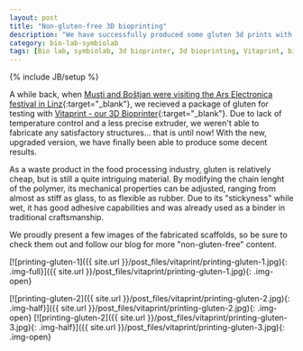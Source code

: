 ```yaml
---
layout: post
title: "Non-gluten-free 3D bioprinting"
description: "We have successfully produced some gluten 3d prints with our Vitaprint 3D bioprinter."
category: bio-lab-symbiolab
tags: [Bio lab, symbiolab, 3d bioprinter, 3d bioprinting, Vitaprint, biohacking, gluten]
---
```

{% include JB/setup %}

A while back, when [Musti and Boštjan were visiting the Ars Electronica festival in Linz](http://irnas.eu/bio-lab-symbiolab,%20irnas,%20koruza,%20goodenoughcnc/2016/09/16/report-from-ars-electronica-festival){:target="_blank"}, we recieved a package of gluten for testing with [Vitaprint - our 3D Bioprinter](http://irnas.eu/vitaprint){:target="_blank"}. Due to lack of temperature control and a less precise extruder, we weren't able to fabricate any satisfactory structures... that is until now! With the new, upgraded version, we have finally been able to produce some decent results.

As a waste product in the food processing industry, gluten is relatively cheap, but is still a quite intriguing material. By modifying the chain lenght of the polymer, its mechanical properties can be adjusted, ranging from almost as stiff as glass, to as flexible as rubber. Due to its "stickyness" while wet, it has good adhesive capabilities and was already used as a binder in traditional craftsmanship.

We proudly present a few images of the fabricated scaffolds, so be sure to check them out and follow our blog for more "non-gluten-free" content.

[![printing-gluten-1]({{ site.url }}/post_files/vitaprint/printing-gluten-1.jpg){: .img-full}]({{ site.url }}/post_files/vitaprint/printing-gluten-1.jpg){: .img-open}

[![printing-gluten-2]({{ site.url }}/post_files/vitaprint/printing-gluten-2.jpg){: .img-half}]({{ site.url }}/post_files/vitaprint/printing-gluten-2.jpg){: .img-open}
[![printing-gluten-2]({{ site.url }}/post_files/vitaprint/printing-gluten-3.jpg){: .img-half}]({{ site.url }}/post_files/vitaprint/printing-gluten-3.jpg){: .img-open}



